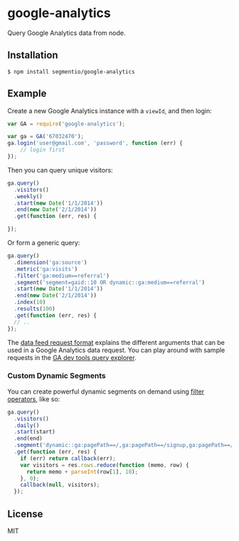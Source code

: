 
# google-analytics

  Query Google Analytics data from node.

## Installation

    $ npm install segmentio/google-analytics

## Example

Create a new Google Analytics instance with a `viewId`, and then login:

```js
var GA = require('google-analytics');

var ga = GA('67032470');
ga.login('user@gmail.com', 'password', function (err) {
    // login first
});
```

Then you can query unique visitors:

```js
ga.query()
  .visitors()
  .weekly()
  .start(new Date('1/1/2014'))
  .end(new Date('2/1/2014'))
  .get(function (err, res) {

});
```

Or form a generic query:

```js
ga.query()
  .dimension('ga:source')
  .metric('ga:visits')
  .filter('ga:medium==referral')
  .segment('segment=gaid::10 OR dynamic::ga:medium==referral')
  .start(new Date('1/1/2014'))
  .end(new Date('2/1/2014'))
  .index(10)
  .results(100)
  .get(function (err, res) {
  // ..
});
```

The [data feed request format](https://developers.google.com/analytics/devguides/reporting/core/v2/gdataReferenceDataFeed) explains the different arguments that can be used in a Google Analytics data request. You can play around with sample requests in the [GA dev tools query explorer](http://ga-dev-tools.appspot.com/explorer/?csw=1).

### Custom Dynamic Segments

You can create powerful dynamic segments on demand using [filter operators](https://developers.google.com/analytics/devguides/reporting/core/v3/reference#filterOperators), like so:

```js
ga.query()
  .visitors()
  .daily()
  .start(start)
  .end(end)
  .segment('dynamic::ga:pagePath==/,ga:pagePath==/signup,ga:pagePath==/pricing,ga:pagePath=@/docs')
  .get(function (err, res) {
    if (err) return callback(err);
    var visitors = res.rows.reduce(function (memo, row) {
      return memo + parseInt(row[1], 10); 
    }, 0);
    callback(null, visitors);
  });
```

## License

MIT